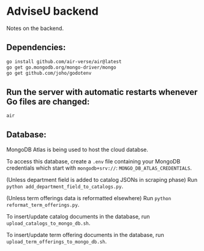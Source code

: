 # AdviseU backend

Notes on the backend.

## Dependencies:
```bash
go install github.com/air-verse/air@latest
go get go.mongodb.org/mongo-driver/mongo
go get github.com/joho/godotenv
```

## Run the server with automatic restarts whenever Go files are changed:
```bash
air
```

## Database:
MongoDB Atlas is being used to host the cloud databse.

To access this database, create a `.env` file containing your MongoDB credentials which start with `mongodb+srv://`: `MONGO_DB_ATLAS_CREDENTIALS`.

(Unless department field is added to catalog JSONs in scraping phase) Run `python add_department_field_to_catalogs.py`.

(Unless term offerings data is reformatted elsewhere) Run `python reformat_term_offerings.py`.

To insert/update catalog documents in the database, run `upload_catalogs_to_mongo_db.sh`.

To insert/update term offering documents in the database, run `upload_term_offerings_to_mongo_db.sh`.
